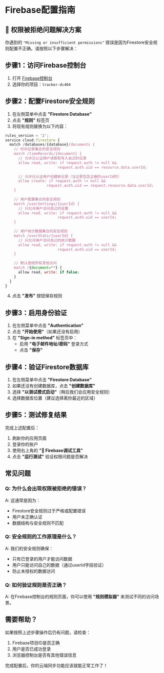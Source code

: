 # Firebase配置指南

## 🚨 权限被拒绝问题解决方案

你遇到的 `"Missing or insufficient permissions"` 错误是因为Firestore安全规则配置不正确。请按照以下步骤解决：

## 步骤1：访问Firebase控制台

1. 打开 [Firebase控制台](https://console.firebase.google.com/)
2. 选择你的项目：`tracker-dc404`

## 步骤2：配置Firestore安全规则

1. 在左侧菜单中点击 **"Firestore Database"**
2. 点击 **"规则"** 标签页
3. 将现有规则替换为以下内容：

```javascript
rules_version = '2';
service cloud.firestore {
  match /databases/{database}/documents {
    // 时间记录集合的安全规则
    match /timeRecords/{document} {
      // 允许已认证用户读取和写入自己的记录
      allow read, write: if request.auth != null && 
                        request.auth.uid == resource.data.userId;
      
      // 允许已认证用户创建新记录（当记录包含正确的userId时）
      allow create: if request.auth != null && 
                   request.auth.uid == request.resource.data.userId;
    }
    
    // 用户配置集合的安全规则
    match /userSettings/{userId} {
      // 只允许用户访问自己的设置
      allow read, write: if request.auth != null && 
                        request.auth.uid == userId;
    }
    
    // 用户统计数据集合的安全规则
    match /userStats/{userId} {
      // 只允许用户访问自己的统计数据
      allow read, write: if request.auth != null && 
                        request.auth.uid == userId;
    }
    
    // 默认拒绝所有其他访问
    match /{document=**} {
      allow read, write: if false;
    }
  }
}
```

4. 点击 **"发布"** 按钮保存规则

## 步骤3：启用身份验证

1. 在左侧菜单中点击 **"Authentication"**
2. 点击 **"开始使用"**（如果还没有启用）
3. 在 **"Sign-in method"** 标签页中：
   - 启用 **"电子邮件地址/密码"** 登录方式
   - 点击 **"保存"**

## 步骤4：验证Firestore数据库

1. 在左侧菜单中点击 **"Firestore Database"**
2. 如果还没有创建数据库，点击 **"创建数据库"**
3. 选择 **"以测试模式启动"**（稍后我们会应用安全规则）
4. 选择数据库位置（建议选择离你最近的区域）

## 步骤5：测试修复结果

完成上述配置后：

1. 刷新你的应用页面
2. 登录你的账户
3. 使用右上角的 **"🔧 Firebase调试工具"**
4. 点击 **"运行测试"** 验证权限问题是否解决

## 常见问题

### Q: 为什么会出现权限被拒绝的错误？
A: 这通常是因为：
- Firestore安全规则过于严格或配置错误
- 用户未正确认证
- 数据结构与安全规则不匹配

### Q: 安全规则的工作原理是什么？
A: 我们的安全规则确保：
- 只有已登录的用户才能访问数据
- 用户只能访问自己的数据（通过userId字段验证）
- 防止未授权的数据访问

### Q: 如何验证规则是否正确？
A: 在Firebase控制台的规则页面，你可以使用 **"规则模拟器"** 来测试不同的访问场景。

## 需要帮助？

如果按照上述步骤操作后仍有问题，请检查：
1. Firebase项目ID是否正确
2. 用户是否已成功登录
3. 浏览器控制台是否有其他错误信息

完成配置后，你的云端同步功能应该就能正常工作了！
